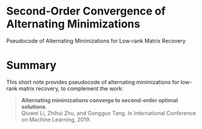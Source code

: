 # Second-Order Convergence of Alternating Minimizations
Pseudocode of Alternating Minimizations for Low-rank Matrix Recovery

# Summary
This short note provides pseudocode of alternating minimizations for low-rank matrix recovery, to complement the work: 
> **Alternating minimizations converge to second-order optimal solutions**.   
> Qiuwei Li, Zhihui Zhu, and Gongguo Tang. In International Conference on Machine Learning, 2019. 

 
